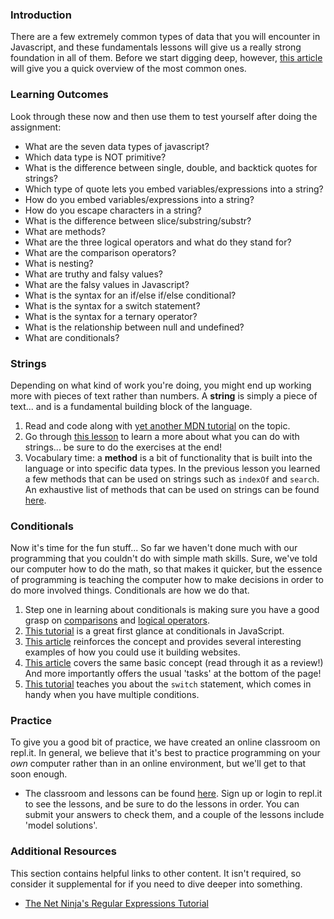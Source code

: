 ### Introduction
There are a few extremely common types of data that you will encounter in Javascript, and these fundamentals lessons will give us a really strong foundation in all of them.  Before we start digging deep, however, [this article](http://javascript.info/types) will give you a quick overview of the most common ones.

### Learning Outcomes
Look through these now and then use them to test yourself after doing the assignment:

* What are the seven data types of javascript?
* Which data type is NOT primitive?
* What is the difference between single, double, and backtick quotes for strings?
* Which type of quote lets you embed variables/expressions into a string?
* How do you embed variables/expressions into a string?
* How do you escape characters in a string?
* What is the difference between slice/substring/substr?
* What are methods?
* What are the three logical operators and what do they stand for?
* What are the comparison operators?
* What is nesting?
* What are truthy and falsy values?
* What are the falsy values in Javascript?
* What is the syntax for an if/else if/else conditional?
* What is the syntax for a switch statement?
* What is the syntax for a ternary operator?
* What is the relationship between null and undefined?
* What are conditionals?

### Strings

Depending on what kind of work you're doing, you might end up working more with pieces of text rather than numbers. A __string__ is simply a piece of text... and is a fundamental building block of the language.

1. Read and code along with [yet another MDN tutorial](https://developer.mozilla.org/en-US/docs/Learn/JavaScript/First_steps/Strings) on the topic.
2. Go through [this lesson](https://www.w3schools.com/js/js_string_methods.asp) to learn a more about what you can do with strings... be sure to do the exercises at the end!
3. Vocabulary time: a __method__ is a bit of functionality that is built into the language or into specific data types.  In the previous lesson you learned a few methods that can be used on strings such as `indexOf` and `search`.  An exhaustive list of methods that can be used on strings can be found [here](https://developer.mozilla.org/en-US/docs/Web/JavaScript/Reference/Global_Objects/String).

### Conditionals

Now it's time for the fun stuff...  So far we haven't done much with our programming that you couldn't do with simple math skills.  Sure, we've told our computer how to do the math, so that makes it quicker, but the essence of programming is teaching the computer how to make decisions in order to do more involved things.  Conditionals are how we do that.

1. Step one in learning about conditionals is making sure you have a good grasp on [comparisons](http://javascript.info/comparison) and [logical operators](http://javascript.info/logical-operators).
2. [This tutorial](https://www.w3schools.com/js/js_if_else.asp) is a great first glance at conditionals in JavaScript.
3. [This article](https://developer.mozilla.org/en-US/docs/Learn/JavaScript/Building_blocks/conditionals) reinforces the concept and provides several interesting examples of how you could use it building websites.
4. [This article](http://javascript.info/ifelse) covers the same basic concept \(read through it as a review!\) And more importantly offers the usual 'tasks' at the bottom of the page!
5. [This tutorial](https://www.digitalocean.com/community/tutorials/how-to-use-the-switch-statement-in-javascript) teaches you about the `switch` statement, which comes in handy when you have multiple conditions.

### Practice

To give you a good bit of practice, we have created an online classroom on repl.it. In general, we believe that it's best to practice programming on your _own_ computer rather than in an online environment, but we'll get to that soon enough.

- The classroom and lessons can be found [here](https://repl.it/community/classrooms/34425). Sign up or login to repl.it to see the lessons, and be sure to do the lessons in order. You can submit your answers to check them, and a couple of the lessons include 'model solutions'.

### Additional Resources
This section contains helpful links to other content. It isn't required, so consider it supplemental for if you need to dive deeper into something.

* [The Net Ninja's Regular Expressions Tutorial](https://www.youtube.com/playlist?list=PL4cUxeGkcC9g6m_6Sld9Q4jzqdqHd2HiD)
